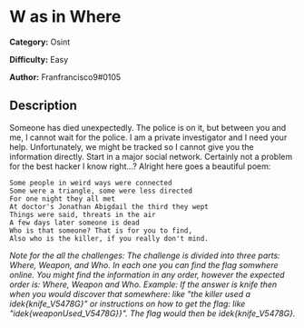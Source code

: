 # W as in Where
**Category:** Osint

**Difficulty:** Easy

**Author:** Franfrancisco9#0105

## Description
Someone has died unexpectedly. 
The police is on it, but between you and me, I cannot wait for the police. 
I am a private investigator and I need your help. 
Unfortunately, we might be tracked so I cannot give you the information directly. 
Start in a major social network. 
Certainly not a problem for the best hacker I know right...?
Alright here goes a beautiful poem: 

```
Some people in weird ways were connected
Some were a triangle, some were less directed
For one night they all met
At doctor's Jonathan Abigdail the third they wept 
Things were said, threats in the air
A few days later someone is dead
Who is that someone? That is for you to find,
Also who is the killer, if you really don't mind.
```

_Note for the all the challenges:_
*The challenge is divided into three parts: Where, Weapon, and Who. 
In each one you can find the flag somwhere online. 
You might find the information in any order, however the expected order is: Where, Weapon and Who. 
Example: If the answer is knife then when you would discover that somewhere: like 
"the killer used a idek{knife_V5478G}" or instructions on how to get the flag: like "idek{weaponUsed_V5478G}}". The flag would then be idek{knife_V5478G}.*
